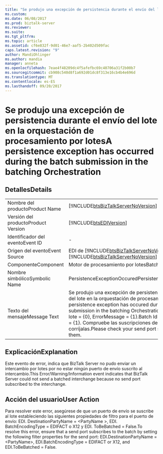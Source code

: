```yaml
---
title: "Se produjo una excepción de persistencia durante el envío del lote en la orquestación por lotes | Documentos de Microsoft"
ms.custom: 
ms.date: 06/08/2017
ms.prod: biztalk-server
ms.reviewer: 
ms.suite: 
ms.tgt_pltfrm: 
ms.topic: article
ms.assetid: cf6e832f-9d01-46e7-aaf5-2b402d509fac
caps.latest.revision: "9"
author: MandiOhlinger
ms.author: mandia
manager: anneta
ms.openlocfilehash: 7eae4f48209dc4f5afefbc69c40706a31f2b00b7
ms.sourcegitcommit: cb908c540d8f1a692d01dc8f313e16cb4b4e696d
ms.translationtype: MT
ms.contentlocale: es-ES
ms.lasthandoff: 09/20/2017
---
```

# <a name="a-persistence-exception-has-occurred-during-the-batch-submission-in-the-batching-orchestration"></a><span data-ttu-id="07aed-102">Se produjo una excepción de persistencia durante el envío del lote en la orquestación de procesamiento por lotes</span><span class="sxs-lookup"><span data-stu-id="07aed-102">A persistence exception has occurred during the batch submission in the batching Orchestration</span></span>
## <a name="details"></a><span data-ttu-id="07aed-103">Detalles</span><span class="sxs-lookup"><span data-stu-id="07aed-103">Details</span></span>  
  
|||  
|-|-|  
|<span data-ttu-id="07aed-104">Nombre del producto</span><span class="sxs-lookup"><span data-stu-id="07aed-104">Product Name</span></span>|[!INCLUDE[btsBizTalkServerNoVersion](../includes/btsbiztalkservernoversion-md.md)]|  
|<span data-ttu-id="07aed-105">Versión del producto</span><span class="sxs-lookup"><span data-stu-id="07aed-105">Product Version</span></span>|[!INCLUDE[btsEDIVersion](../includes/btsediversion-md.md)]|  
|<span data-ttu-id="07aed-106">Identificador del evento</span><span class="sxs-lookup"><span data-stu-id="07aed-106">Event ID</span></span>|-|  
|<span data-ttu-id="07aed-107">Origen del evento</span><span class="sxs-lookup"><span data-stu-id="07aed-107">Event Source</span></span>|<span data-ttu-id="07aed-108">EDI de [!INCLUDE[btsBizTalkServerNoVersion](../includes/btsbiztalkservernoversion-md.md)]</span><span class="sxs-lookup"><span data-stu-id="07aed-108">[!INCLUDE[btsBizTalkServerNoVersion](../includes/btsbiztalkservernoversion-md.md)] EDI</span></span>|  
|<span data-ttu-id="07aed-109">Componente</span><span class="sxs-lookup"><span data-stu-id="07aed-109">Component</span></span>|<span data-ttu-id="07aed-110">Motor de procesamiento por lotes</span><span class="sxs-lookup"><span data-stu-id="07aed-110">Batching Engine</span></span>|  
|<span data-ttu-id="07aed-111">Nombre simbólico</span><span class="sxs-lookup"><span data-stu-id="07aed-111">Symbolic Name</span></span>|<span data-ttu-id="07aed-112">PersistenceExceptionOccured</span><span class="sxs-lookup"><span data-stu-id="07aed-112">PersistenceExceptionOccured</span></span>|  
|<span data-ttu-id="07aed-113">Texto del mensaje</span><span class="sxs-lookup"><span data-stu-id="07aed-113">Message Text</span></span>|<span data-ttu-id="07aed-114">Se produjo una excepción de persistencia durante el envío del lote en la orquestación de procesamiento por lotes.</span><span class="sxs-lookup"><span data-stu-id="07aed-114">A persistence exception has occured during the batch submission in the batching Orchestration.</span></span> <span data-ttu-id="07aed-115">Identificador de lote = {0}, ErrorMessage = {1}.</span><span class="sxs-lookup"><span data-stu-id="07aed-115">Batch Id = {0}, ErrorMessage = {1}.</span></span> <span data-ttu-id="07aed-116">Compruebe las suscripciones de puerto de envío y corríjalas.</span><span class="sxs-lookup"><span data-stu-id="07aed-116">Please check your send port subscriptions and fix them.</span></span>|  
  
## <a name="explanation"></a><span data-ttu-id="07aed-117">Explicación</span><span class="sxs-lookup"><span data-stu-id="07aed-117">Explanation</span></span>  
 <span data-ttu-id="07aed-118">Este evento de error,  indica que BizTalk Server no pudo enviar un intercambio por lotes por no estar ningún puerto de envío suscrito al intercambio.</span><span class="sxs-lookup"><span data-stu-id="07aed-118">This Error/Warning/Information event indicates that BizTalk Server could not send a batched interchange because no send port subscribed to the interchange.</span></span>  
  
## <a name="user-action"></a><span data-ttu-id="07aed-119">Acción del usuario</span><span class="sxs-lookup"><span data-stu-id="07aed-119">User Action</span></span>  
 <span data-ttu-id="07aed-120">Para resolver este error, asegúrese de que un puerto de envío se suscribe al lote estableciendo las siguientes propiedades de filtro para el puerto de envío: EDI. DestinationPartyName = \<PartyName >, EDI. BatchEncodingType = EDIFACT o X12 y EDI. ToBeBatched = False.</span><span class="sxs-lookup"><span data-stu-id="07aed-120">To resolve this error, ensure that a send port subscribes to the batch by setting the following filter properties for the send port: EDI.DestinationPartyName = \<PartyName>, EDI.BatchEncodingType = EDIFACT or X12, and EDI.ToBeBatched = False.</span></span>